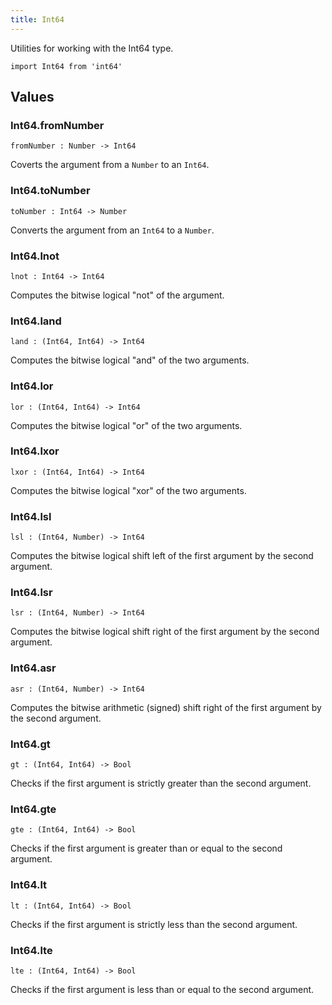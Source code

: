 ```yaml
---
title: Int64
---
```


Utilities for working with the Int64 type.

```grain
import Int64 from 'int64'
```

## Values

### Int64.**fromNumber**

```grain
fromNumber : Number -> Int64
```

Coverts the argument from a `Number` to an `Int64`.

### Int64.**toNumber**

```grain
toNumber : Int64 -> Number
```

Converts the argument from an `Int64` to a `Number`.

### Int64.**lnot**

```grain
lnot : Int64 -> Int64
```

Computes the bitwise logical "not" of the argument.

### Int64.**land**

```grain
land : (Int64, Int64) -> Int64
```

Computes the bitwise logical "and" of the two arguments.

### Int64.**lor**

```grain
lor : (Int64, Int64) -> Int64
```

Computes the bitwise logical "or" of the two arguments.

### Int64.**lxor**

```grain
lxor : (Int64, Int64) -> Int64
```

Computes the bitwise logical "xor" of the two arguments.

### Int64.**lsl**

```grain
lsl : (Int64, Number) -> Int64
```

Computes the bitwise logical shift left of the first argument by the second argument.

### Int64.**lsr**

```grain
lsr : (Int64, Number) -> Int64
```

Computes the bitwise logical shift right of the first argument by the second argument.

### Int64.**asr**

```grain
asr : (Int64, Number) -> Int64
```

Computes the bitwise arithmetic (signed) shift right of the first argument by the second argument.

### Int64.**gt**

```grain
gt : (Int64, Int64) -> Bool
```

Checks if the first argument is strictly greater than the second argument.

### Int64.**gte**

```grain
gte : (Int64, Int64) -> Bool
```

Checks if the first argument is greater than or equal to the second argument.

### Int64.**lt**

```grain
lt : (Int64, Int64) -> Bool
```

Checks if the first argument is strictly less than the second argument.

### Int64.**lte**

```grain
lte : (Int64, Int64) -> Bool
```

Checks if the first argument is less than or equal to the second argument.
